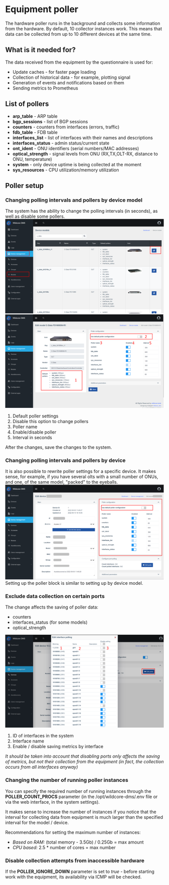 # Equipment poller
The hardware poller runs in the background and collects some information from the hardware.
By default, 10 collector instances work. This means that data can be collected from up to 10 different devices at the same time.

## What is it needed for?
The data received from the equipment by the questionnaire is used for:

* Update caches - for faster page loading
* Collection of historical data - for example, plotting signal
* Generation of events and notifications based on them
* Sending metrics to Prometheus

## List of pollers
* **arp_table** - ARP table
* **bgp_sessions** - list of BGP sessions
* **counters** - counters from interfaces (errors, traffic)
* **fdb_table** - FDB table
* **interfaces_list** - list of interfaces with their names and descriptions
* **interfaces_status** - admin status/current state
* **ont_ident** - ONU identifiers (serial numbers/MAC addresses)
* **optical_strength** - signal levels from ONU (RX,TX,OLT-RX, distance to ONU, temperature)
* **system** - only device uptime is being collected at the moment
* **sys_resources** - CPU utilization/memory utilization

## Poller setup
### Changing polling intervals and pollers by device model
The system has the ability to change the polling intervals (in seconds), as well as disable some pollers.
![](../assets/device_models.png)
![](../assets/edit-device-model.png)

1. Default poller settings
2. Disable this option to change pollers
3. Poller name
4. Enable/disable poller
5. Interval in seconds

After the changes, save the changes to the system.

### Changing polling intervals and pollers by device
It is also possible to rewrite poller settings for a specific device. It makes sense, for example, if you have several olts with a small number of ONUs, and one, of the same model, "packed" to the eyeballs.
![](../assets/edit_device_pollers.png)
Setting up the poller block is similar to setting up by device model.

### Exclude data collection on certain ports
The change affects the saving of poller data:

* counters
* interfaces_status (for some models)
* optical_strength

![](../assets/edit_interfaces_poll.png)

1. ID of interfaces in the system
2. Interface name
3. Enable / disable saving metrics by interface

_It should be taken into account that disabling ports only affects the saving of metrics, but not their collection from the equipment (in fact, the collection occurs from all interfaces anyway)_


### Changing the number of running poller instances
You can specify the required number of running instances through the **POLLER_COUNT_PROCS** parameter (in the /opt/wildcore-dms/.env file or via the web interface, in the system settings).

It makes sense to increase the number of instances if you notice that the interval for collecting data from equipment is much larger than the specified interval for the model / device.

Recommendations for setting the maximum number of instances:

* _Based on RAM:_ (total memory - 3.5Gb) / 0.25Gb = max amount
* _CPU based:_ 2.5 * number of cores = max number


### Disable collection attempts from inaccessible hardware
If the **POLLER_IGNORE_DOWN** parameter is set to _true_ - before starting work with the equipment, its availability via ICMP will be checked.

